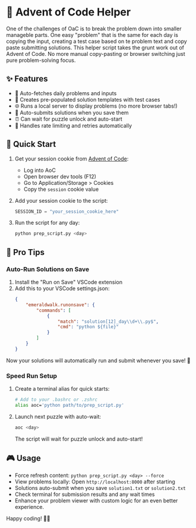 # 🎄 Advent of Code Helper

One of the challenges of OaC is to break the problem down into smaller manageble parts. One easy "problem" that is the same for each day is copying the input, creating a test case based on te problem text and copy paste submitting solutions. This helper script takes the grunt work out of Advent of Code. No more manual copy-pasting or browser switching just pure problem-solving focus.

## ✨ Features

- 🚀 Auto-fetches daily problems and inputs
- 📝 Creates pre-populated solution templates with test cases
- 🌐 Runs a local server to display problems (no more browser tabs!)
- 🔄 Auto-submits solutions when you save them
- ⏰ Can wait for puzzle unlock and auto-start
- 🔁 Handles rate limiting and retries automatically

## 🎯 Quick Start

1. Get your session cookie from [Advent of Code](https://adventofcode.com):
   - Log into AoC
   - Open browser dev tools (F12)
   - Go to Application/Storage > Cookies
   - Copy the `session` cookie value

2. Add your session cookie to the script:
   ```python
   SESSION_ID = "your_session_cookie_here"
   ```

3. Run the script for any day:
   ```bash
   python prep_script.py <day>
   ```

## 💫 Pro Tips

### Auto-Run Solutions on Save

1. Install the "Run on Save" VSCode extension
2. Add this to your VSCode settings.json:
   ```json
   {
       "emeraldwalk.runonsave": {
           "commands": [
               {
                   "match": "solution[12]_day\\d+\\.py$",
                   "cmd": "python ${file}"
               }
           ]
       }
   }
   ```

Now your solutions will automatically run and submit whenever you save! 🚀

### Speed Run Setup

1. Create a terminal alias for quick starts:
   ```bash
   # Add to your .bashrc or .zshrc
   alias aoc='python path/to/prep_script.py'
   ```

2. Launch next puzzle with auto-wait:
   ```bash
   aoc <day>
   ```
   The script will wait for puzzle unlock and auto-start!

## 🎮 Usage

- Force refresh content: `python prep_script.py <day> --force`
- View problems locally: Open `http://localhost:8000` after starting
- Solutions auto-submit when you save `solution1.txt` or `solution2.txt`
- Check terminal for submission results and any wait times
- Enhance your problem viewer with custom logic for an even better experience.

Happy coding! 🎄✨

